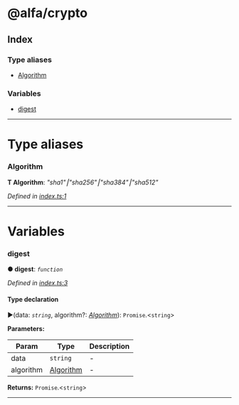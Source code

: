# @alfa/crypto

## Index

### Type aliases

* [Algorithm](#algorithm)

### Variables

* [digest](#digest)

---

# Type aliases

<a id="algorithm"></a>

### Algorithm

**Τ Algorithm**: _"sha1"⎮"sha256"⎮"sha384"⎮"sha512"_

_Defined in [index.ts:1](https://github.com/Siteimprove/alfa/blob/master/packages/crypto/src/index.ts#L1)_

---

# Variables

<a id="digest"></a>

### digest

**● digest**: _`function`_

_Defined in [index.ts:3](https://github.com/Siteimprove/alfa/blob/master/packages/crypto/src/index.ts#L3)_

#### Type declaration

►(data: _`string`_, algorithm?: _[Algorithm](#algorithm)_): `Promise`.<`string`>

**Parameters:**

| Param     | Type                    | Description |
| --------- | ----------------------- | ----------- |
| data      | `string`                | -           |
| algorithm | [Algorithm](#algorithm) | -           |

**Returns:** `Promise`.<`string`>

---
